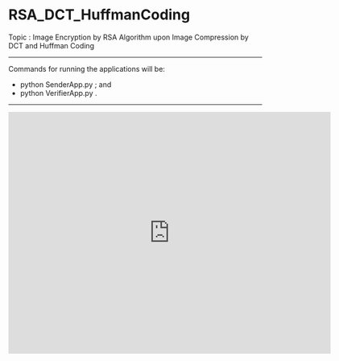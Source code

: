 # RSA_DCT_HuffmanCoding
Topic : 
Image Encryption by RSA Algorithm upon Image Compression by DCT and Huffman Coding

--- --- --- ---

Commands for running the applications will be:
- python SenderApp.py ; and
- python VerifierApp.py .

--- --- --- ---

<iframe
    width="640"
    height="480"
    src="https://www.youtube.com/embed/7nT7JGZMbtM"
    frameborder="0"
    allow="autoplay; encrypted-media"
    allowfullscreen
>

<img src="./WorkFlowIllustration.jpg" alt="Alt text" title="Optional Title">

<embed src="./Readme_Report.pdf" type="application/pdf">



